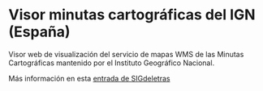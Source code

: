 # Visor minutas cartográficas del IGN (España)
Visor web de visualización del servicio de mapas WMS  de las Minutas Cartográficas mantenido por el Instituto Geográfico Nacional.

Más información en esta [entrada de SIGdeletras](https://sigdeletras.github.io/blog/espana-finisecular-visor-de-consulta-minutas-cartograficas-del-ign/)
